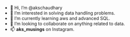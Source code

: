 - 👋 Hi, I’m @akschaudhary
- 👀 I’m interested in solving data handling problems.
- 🌱 I’m currently learning aws and advanced SQL.
- 💞️ I’m looking to collaborate on anything related to data.
- 📫 **aks_musings** on Instagram.
